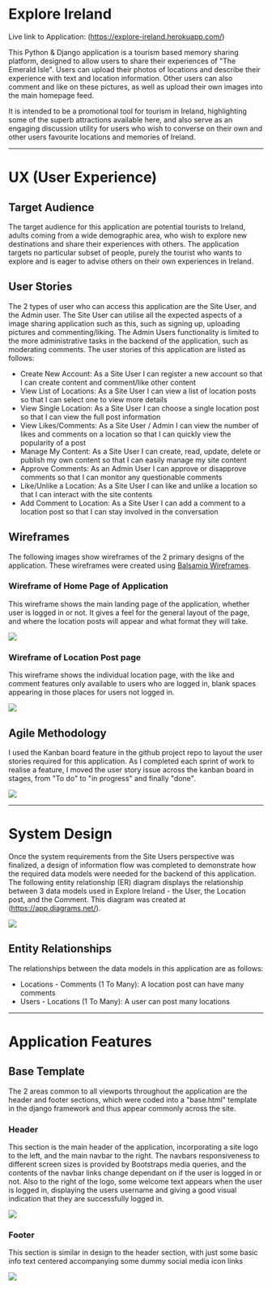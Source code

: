 # Explore Ireland

<!-- Screengrab of website goes here later -->

Live link to Application: (https://explore-ireland.herokuapp.com/)

This Python & Django application is a tourism based memory sharing platform, designed to allow users to share their experiences of "The Emerald Isle". Users can upload their photos of locations and describe their experience with text and location information. Other users can also comment and like on these pictures, as well as upload their own images into the main homepage feed.

It is intended to be a promotional tool for tourism in Ireland, highlighting some of the superb attractions available here, and also serve as an engaging discussion utility for users who wish to converse on their own and other users favourite locations and memories of Ireland.

<hr>

# UX (User Experience)

## Target Audience
The target audience for this application are potential tourists to Ireland, adults coming from a wide demographic area, who wish to explore new destinations and share their experiences with others. The application targets no particular subset of people, purely the tourist who wants to explore and is eager to advise others on their own experiences in Ireland.

## User Stories
The 2 types of user who can access this application are the Site User, and the Admin user. The Site User can utilise all the expected aspects of a image sharing application such as this, such as signing up, uploading pictures and commenting/liking. The Admin Users functionality is limited to the more administrative tasks in the backend of the application, such as moderating comments. The user stories of this application are listed as follows:

+ Create New Account: As a Site User I can register a new account so that I can create content and comment/like other content
+ View List of Locations: As a Site User I can view a list of location posts so that I can select one to view more details
+ View Single Location: As a Site User I can choose a single location post so that I can view the full post information
+ View Likes/Comments: As a Site User / Admin I can view the number of likes and comments on a location so that I can quickly view the popularity of a post
+ Manage My Content: As a Site User I can create, read, update, delete or publish my own content so that I can easily manage my site content
+ Approve Comments: As an Admin User I can approve or disapprove comments so that I can monitor any questionable comments
+ Like/Unlike a Location: As a Site User I can like and unlike a location so that I can interact with the site contents
+ Add Comment to Location: As a Site User I can add a comment to a location post so that I can stay involved in the conversation

## Wireframes
The following images show wireframes of the 2 primary designs of the application. These wireframes were created using [Balsamiq Wireframes](https://balsamiq.com/).

### Wireframe of Home Page of Application
This wireframe shows the main landing page of the application, whether user is logged in or not. It gives a feel for the general layout of the page, and where the location posts will appear and what format they will take.

<img src="https://github.com/kevinjohnkiely/explore-ireland-project-4/blob/main/screenshotsWireframes/WireframeHomepage.png">

### Wireframe of Location Post page
This wireframe shows the individual location page, with the like and comment features only available to users who are logged in, blank spaces appearing in those places for users not logged in.

<img src="https://github.com/kevinjohnkiely/explore-ireland-project-4/blob/main/screenshotsWireframes/WireframePostPage.png">

## Agile Methodology
I used the Kanban board feature in the github project repo to layout the user stories required for this application. As I completed each sprint of work to realise a feature, I moved the user story issue across the kanban board in stages, from "To do" to "in progress" and finally "done".

<img src="https://github.com/kevinjohnkiely/explore-ireland-project-4/blob/main/screenshotsWireframes/agile.jpg">

<hr>

# System Design
Once the system requirements from the Site Users perspective was finalized, a design of information flow was completed to demonstrate how the required data models were needed for the backend of this application. The following entity relationship (ER) diagram displays the relationship between 3 data models used in Explore Ireland - the User, the Location post, and the Comment. This diagram was created at (https://app.diagrams.net/).

<img src="https://github.com/kevinjohnkiely/explore-ireland-project-4/blob/main/screenshotsWireframes/ER_diagram.jpg">

## Entity Relationships
The relationships between the data models in this application are as follows:
+ Locations - Comments (1 To Many): A location post can have many comments
+ Users - Locations (1 To Many): A user can post many locations

<hr>

# Application Features

## Base Template
The 2 areas common to all viewports throughout the application are the header and footer sections, which were coded into a "base.html" template in the django framework and thus appear commonly across the site.

### Header

This section is the main header of the application, incorporating a site logo to the left, and the main navbar to the right. The navbars responsiveness to different screen sizes is provided by Bootstraps media queries, and the contents of the navbar links change dependant on if the user is logged in or not. Also to the right of the logo, some welcome text appears when the user is logged in, displaying the users username and giving a good visual indication that they are successfully logged in.

<img src="https://github.com/kevinjohnkiely/explore-ireland-project-4/blob/main/screenshotsWireframes/features-navbar.jpg">

### Footer

This section is similar in design to the header section, with just some basic info text centered accompanying some dummy social media icon links

<img src="https://github.com/kevinjohnkiely/explore-ireland-project-4/blob/main/screenshotsWireframes/features-footer.jpg">